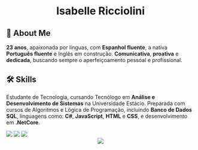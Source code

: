 <div align="center">
 <h1><b>Isabelle Ricciolini</b></h1>
</div>


## 🚀 About Me

**23 anos**, apaixonada por línguas, com **Espanhol fluente**, a nativa **Português fluente** e Inglês em construção. **Comunicativa**, **proativa** e **dedicada**, buscando sempre o aperfeiçoamento pessoal e profissional.


## 🛠 Skills

Estudante de Tecnologia, cursando Tecnólogo em 
**Análise e Desenvolvimento de Sistemas** na Universidade
 Estácio. Preparada com cursos de Algoritmos e Lógica
 de Programação, incluindo **Banco de Dados SQL**, linguagens
 como: **C#**, **JavaScript**, **HTML** e **CSS**, e desenvolvimento em
  **.NetCore**.



<a href="https://www.linkedin.com/in/isabelle-vasconcelos-ricciolini/" alt="Linkedin" target="_blank">
  <img src="https://img.shields.io/badge/-Linkedin-0e76a8?style=flat-square&logo=Linkedin&logoColor=white&link=LINK-DO-SEU-LINKEDIN" /></a>

  <a href=" https://api.whatsapp.com/send?phone=5551997372305" alt="WhatsApp" target="_blank">
  <img src="https://img.shields.io/badge/-WhatsApp-25d366?style=flat-square&labelColor=25d366&logo=whatsapp&logoColor=white&link=API-DO-SEU-WHATSAPP"/></a>

  <a href="https://www.facebook.com/isabelle.ricciolini.5/" alt="Facebook" target="_blank">
  <img src="https://img.shields.io/badge/-Facebook-3b5998?style=flat-square&labelColor=3b5998&logo=facebook&logoColor=white&link=LINK-DO-SEU-FACEBOOK"/></a>

<div align="center">
<img src="https://exame.com/wp-content/uploads/2020/03/mulheres-na-programac3a7c3a3o.jpeg?quality=70&strip=info&resize=400,350">
</div>


